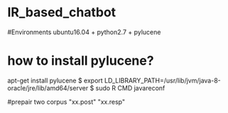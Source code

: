 # IR_based_chatbot

#Environments
ubuntu16.04 + python2.7 + pylucene

# how to install pylucene?
apt-get install pylucene
$ export LD_LIBRARY_PATH=/usr/lib/jvm/java-8-oracle/jre/lib/amd64/server
$ sudo R CMD javareconf

#prepair two corpus "xx.post" "xx.resp"

